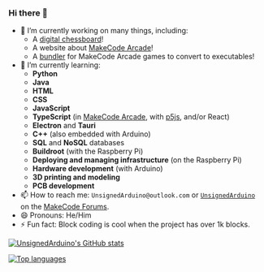 ### Hi there 👋

- 🔭 I’m currently working on many things, including:
  - A [digital chessboard](https://github.com/UnsignedArduino/Chessboard-Hardware)!
  - A website about [MakeCode Arcade](https://awesome-arcade.vercel.app/)!
  - A [bundler](https://github.com/UnsignedArduino/MakeCode-Arcade-to-App) for MakeCode Arcade games to convert to executables!
- 🌱 I’m currently learning:
  - **Python**
  - **Java**
  - **HTML**
  - **CSS**
  - **JavaScript**
  - **TypeScript** (in [MakeCode Arcade](https://arcade.makecode.com/), with [p5js](https://p5js.org/), and/or React)
  - **Electron** and **Tauri**
  - **C++** (also embedded with Arduino)
  - **SQL** and **NoSQL** databases
  - **Buildroot** (with the Raspberry Pi)
  - **Deploying and managing infrastructure** (on the Raspberry Pi)
  - **Hardware development** (with Arduino)
  - **3D printing and modeling**
  - **PCB development**
- 📫 How to reach me: `UnsignedArduino@outlook.com` or [`UnsignedArduino`](https://forum.makecode.com/u/UnsignedArduino/summary) on the [MakeCode Forums](https://forum.makecode.com/).
- 😄 Pronouns: He/Him
- ⚡ Fun fact: Block coding is cool when the project has over 1k blocks.

[![UnsignedArduino's GitHub stats](https://github-readme-stats.vercel.app/api?username=UnsignedArduino&show_icons=true&theme=dark)](https://github.com/anuraghazra/github-readme-stats)

[![Top languages](https://github-readme-stats.vercel.app/api/top-langs/?username=UnsignedArduino&layout=compact&theme=dark&exclude_repo=GIF-converter-showcase)](https://github.com/anuraghazra/github-readme-stats)

